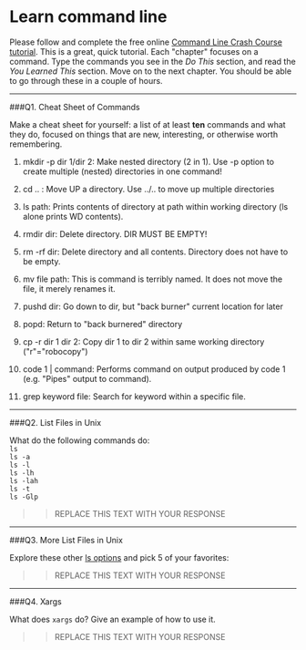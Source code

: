 # Learn command line

Please follow and complete the free online [Command Line Crash Course
tutorial](http://cli.learncodethehardway.org/book/). This is a great,
quick tutorial. Each "chapter" focuses on a command. Type the commands
you see in the _Do This_ section, and read the _You Learned This_
section. Move on to the next chapter. You should be able to go through
these in a couple of hours.

---

###Q1.  Cheat Sheet of Commands  

Make a cheat sheet for yourself: a list of at least **ten** commands and what they do, focused on things that are new, interesting, or otherwise worth remembering.

1) mkdir -p dir 1/dir 2: Make nested directory (2 in 1). Use -p option to create multiple (nested) directories in one command!

2) cd .. : Move UP a directory. Use ../.. to move up multiple directories

3) ls path: Prints contents of directory at path within working directory (ls alone prints WD contents).

4) rmdir dir: Delete directory. DIR MUST BE EMPTY!

5) rm -rf dir: Delete directory and all contents. Directory does not have to be empty.

6) mv file path: This is command is terribly named. It does not move the file, it merely renames it.

7) pushd dir: Go down to dir, but "back burner" current location for later

8) popd: Return to "back burnered" directory

9) cp -r dir 1 dir 2: Copy dir 1 to dir 2 within same working directory ("r"="robocopy")

10) code 1 | command: Performs command on output produced by code 1 (e.g. "Pipes" output to command).

11) grep keyword file: Search for keyword within a specific file.

---

###Q2.  List Files in Unix   

What do the following commands do:  
`ls`  
`ls -a`  
`ls -l`  
`ls -lh`  
`ls -lah`  
`ls -t`  
`ls -Glp`  

> > REPLACE THIS TEXT WITH YOUR RESPONSE

---

###Q3.  More List Files in Unix  

Explore these other [ls options](http://www.techonthenet.com/unix/basic/ls.php) and pick 5 of your favorites:

> > REPLACE THIS TEXT WITH YOUR RESPONSE

---

###Q4.  Xargs   

What does `xargs` do? Give an example of how to use it.

> > REPLACE THIS TEXT WITH YOUR RESPONSE

 

